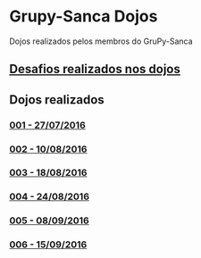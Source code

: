 # Grupy-Sanca Dojos
Dojos realizados pelos membros do GruPy-Sanca

## [Desafios realizados nos dojos](https://github.com/grupy-sanca/dojos/blob/master/desafios.md)

## Dojos realizados

### [001 - 27/07/2016](https://github.com/grupy-sanca/dojos/tree/master/001)

### [002 - 10/08/2016](https://github.com/grupy-sanca/dojos/tree/master/002)

### [003 - 18/08/2016](https://github.com/grupy-sanca/dojos/tree/master/003)

### [004 - 24/08/2016](https://github.com/grupy-sanca/dojos/tree/master/004)

### [005 - 08/09/2016](https://github.com/grupy-sanca/dojos/tree/master/005)

### [006 - 15/09/2016](https://github.com/grupy-sanca/dojos/tree/master/006)
